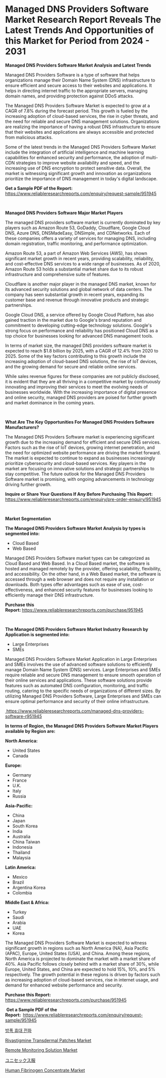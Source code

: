 <p><h1>Managed DNS Providers Software Market Research Report Reveals The Latest Trends And Opportunities of this Market for Period from 2024 - 2031</h1></p><p><strong>Managed DNS Providers Software Market Analysis and Latest Trends</strong></p>
<p><p>Managed DNS Providers Software is a type of software that helps organizations manage their Domain Name System (DNS) infrastructure to ensure efficient and secure access to their websites and applications. It helps in directing internet traffic to the appropriate servers, managing domain names, and providing protection against DDoS attacks.</p><p>The Managed DNS Providers Software Market is expected to grow at a CAGR of 7.8% during the forecast period. This growth is fueled by the increasing adoption of cloud-based services, the rise in cyber threats, and the need for reliable and secure DNS management solutions. Organizations are realizing the importance of having a robust DNS infrastructure to ensure that their websites and applications are always accessible and protected from malicious attacks.</p><p>Some of the latest trends in the Managed DNS Providers Software Market include the integration of artificial intelligence and machine learning capabilities for enhanced security and performance, the adoption of multi-CDN strategies to improve website availability and speed, and the increasing use of DNS encryption to protect sensitive data. Overall, the market is witnessing significant growth and innovation as organizations prioritize the importance of DNS management in today's digital landscape.</p></p>
<p><strong>Get a Sample PDF of the Report:&nbsp;</strong> <a href="https://www.reliableresearchreports.com/enquiry/request-sample/951945">https://www.reliableresearchreports.com/enquiry/request-sample/951945</a></p>
<p>&nbsp;</p>
<p><strong>Managed DNS Providers Software Major Market Players</strong></p>
<p><p>The managed DNS providers software market is currently dominated by key players such as Amazon Route 53, GoDaddy, Cloudflare, Google Cloud DNS, Azure DNS, DNSMadeEasy, DNSimple, and CDNetworks. Each of these companies offers a variety of services for managing DNS, including domain registration, traffic monitoring, and performance optimization.</p><p>Amazon Route 53, a part of Amazon Web Services (AWS), has shown significant market growth in recent years, providing scalability, reliability, and cost-effective DNS services to a wide range of businesses. As of 2020, Amazon Route 53 holds a substantial market share due to its robust infrastructure and comprehensive suite of features.</p><p>Cloudflare is another major player in the managed DNS market, known for its advanced security solutions and global network of data centers. The company has seen substantial growth in recent years, expanding its customer base and revenue through innovative products and strategic partnerships.</p><p>Google Cloud DNS, a service offered by Google Cloud Platform, has also gained traction in the market due to Google's brand reputation and commitment to developing cutting-edge technology solutions. Google's strong focus on performance and reliability has positioned Cloud DNS as a top choice for businesses looking for advanced DNS management tools.</p><p>In terms of market size, the managed DNS providers software market is expected to reach $1.8 billion by 2025, with a CAGR of 12.4% from 2020 to 2025. Some of the key factors contributing to this growth include the increasing adoption of cloud-based DNS solutions, the rise of IoT devices, and the growing demand for secure and reliable online services.</p><p>While sales revenue figures for these companies are not publicly disclosed, it is evident that they are all thriving in a competitive market by continuously innovating and improving their services to meet the evolving needs of businesses worldwide. With the increasing importance of digital presence and online security, managed DNS providers are poised for further growth and market dominance in the coming years.</p></p>
<p>&nbsp;</p>
<p><strong>What Are The Key Opportunities For Managed DNS Providers Software Manufacturers?</strong></p>
<p><p>The Managed DNS Providers Software market is experiencing significant growth due to the increasing demand for efficient and secure DNS services. Factors such as the rise of IoT devices, growing internet penetration, and the need for optimized website performance are driving the market forward. The market is expected to continue to expand as businesses increasingly prioritize cybersecurity and cloud-based services. Key players in the market are focusing on innovative solutions and strategic partnerships to stay competitive. The future outlook for the Managed DNS Providers Software market is promising, with ongoing advancements in technology driving further growth.</p></p>
<p><strong>Inquire or Share Your Questions If Any Before Purchasing This Report:</strong> <a href="https://www.reliableresearchreports.com/enquiry/pre-order-enquiry/951945">https://www.reliableresearchreports.com/enquiry/pre-order-enquiry/951945</a></p>
<p>&nbsp;</p>
<p><strong>Market Segmentation</strong></p>
<p><strong>The Managed DNS Providers Software Market Analysis by types is segmented into:</strong></p>
<p><ul><li>Cloud Based</li><li>Web Based</li></ul></p>
<p><p>Managed DNS Providers Software market types can be categorized as Cloud Based and Web Based. In a Cloud Based market, the software is hosted and managed remotely by the provider, offering scalability, flexibility, and accessibility. On the other hand, in a Web Based market, the software is accessed through a web browser and does not require any installation or downloads. Both types offer advantages such as ease of use, cost-effectiveness, and enhanced security features for businesses looking to efficiently manage their DNS infrastructure.</p></p>
<p><strong>Purchase this Report:&nbsp;</strong><a href="https://www.reliableresearchreports.com/purchase/951945">https://www.reliableresearchreports.com/purchase/951945</a></p>
<p>&nbsp;</p>
<p><strong>The Managed DNS Providers Software Market Industry Research by Application is segmented into:</strong></p>
<p><ul><li>Large Enterprises</li><li>SMEs</li></ul></p>
<p><p>Managed DNS Providers Software Market Application in Large Enterprises and SMEs involves the use of advanced software solutions to efficiently manage Domain Name System (DNS) services. Large Enterprises and SMEs require reliable and secure DNS management to ensure smooth operation of their online services and applications. These software solutions provide features such as automated DNS configuration, monitoring, and traffic routing, catering to the specific needs of organizations of different sizes. By utilizing Managed DNS Providers Software, Large Enterprises and SMEs can ensure optimal performance and security of their online infrastructure.</p></p>
<p><a href="https://www.reliableresearchreports.com/managed-dns-providers-software-r951945">&nbsp;https://www.reliableresearchreports.com/managed-dns-providers-software-r951945</a></p>
<p><strong>In terms of Region, the Managed DNS Providers Software Market Players available by Region are:</strong></p>
<p>
    <p> <strong> North America: </strong>
        <ul>
            <li>United States</li>
            <li>Canada</li>
        </ul>
        </p> 
    <p> <strong> Europe: </strong>
        <ul>
            <li>Germany</li>
            <li>France</li>
            <li>U.K.</li>
            <li>Italy</li>
            <li>Russia</li>
        </ul>
        </p> 
    <p> <strong> Asia-Pacific: </strong>
        <ul>
            <li>China</li>
            <li>Japan</li>
            <li>South Korea</li>
            <li>India</li>
            <li>Australia</li>
            <li>China Taiwan</li>
            <li>Indonesia</li>
            <li>Thailand</li>
            <li>Malaysia</li>
        </ul>
        </p> 
    <p> <strong> Latin America: </strong>
        <ul>
            <li>Mexico</li>
            <li>Brazil</li>
            <li>Argentina Korea</li>
            <li>Colombia</li>
        </ul>
        </p> 
    <p> <strong> Middle East & Africa: </strong>
        <ul>
            <li>Turkey</li>
            <li>Saudi</li>
            <li>Arabia</li>
            <li>UAE</li>
            <li>Korea</li>
        </ul>
    </p>
    </p>
<p><p>The Managed DNS Providers Software Market is expected to witness significant growth in regions such as North America (NA), Asia Pacific (APAC), Europe, United States (USA), and China. Among these regions, North America is projected to dominate the market with a market share of 40%. Asia Pacific follows closely behind with a market share of 30%, while Europe, United States, and China are expected to hold 15%, 10%, and 5% respectively. The growth potential in these regions is driven by factors such as increasing adoption of cloud-based services, rise in internet usage, and demand for enhanced website performance and security.</p></p>
<p><strong>Purchase this Report: </strong><a href="https://www.reliableresearchreports.com/purchase/951945">https://www.reliableresearchreports.com/purchase/951945</a></p>
<p>&nbsp;<strong>Get a Sample PDF of the Report:&nbsp;&nbsp;</strong><a href="https://www.reliableresearchreports.com/enquiry/request-sample/951945">https://www.reliableresearchreports.com/enquiry/request-sample/951945</a></p>
<p><strong></strong></p>
<p><p><a href="https://medium.com/@leonidasalazar756/%ED%8F%AD%EB%B0%9C-%EB%B0%A9%EC%A7%80-%ED%9C%B4%EB%8C%80-%EC%A0%84%ED%99%94-%EC%8B%9C%EC%9E%A5-%EB%B6%84%EC%84%9D-%EC%97%B0%ED%8F%89%EA%B7%A0-%EC%84%B1%EC%9E%A5%EB%A5%A0-%EC%8B%9C%EC%9E%A5-%EC%84%B8%EB%B6%84%ED%99%94-%EB%B0%8F-%EA%B8%80%EB%A1%9C%EB%B2%8C-%EC%82%B0%EC%97%85-%EA%B0%9C%EC%9A%94-1350c98d200b">방폭 휴대 전화</a></p><p><a href="https://medium.com/@chloeconn57/rivastigmine-transdermal-patches-market-insights-into-market-cagr-market-trends-and-growth-e7b4388e3948">Rivastigmine Transdermal Patches Market</a></p><p><a href="https://www.linkedin.com/pulse/remote-monitoring-solution-market-comprehensive-assessment-type-iq2he?trackingId=fzjlRuhm8bu56F6%2F2vHAwA%3D%3D">Remote Monitoring Solution Market</a></p><p><a href="https://github.com/mohamedbakry57/Market-Research-Report-List-3/blob/main/821185354314.md">ユニセックス服</a></p><p><a href="https://medium.com/@gabrieluffman5656/human-fibrinogen-concentrate-market-size-reveals-the-best-marketing-channels-in-global-industry-8c3e72872776">Human Fibrinogen Concentrate Market</a></p></p>